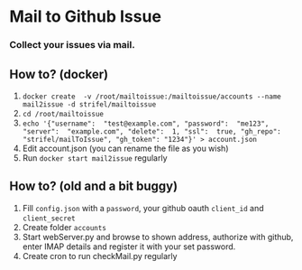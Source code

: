 # Mail to Github Issue
### Collect your issues via mail.
## How to? (docker)
1. `docker create  -v /root/mailtoissue:/mailtoissue/accounts --name mail2issue -d strifel/mailtoissue`
2. `cd /root/mailtoissue`
3. `echo '{"username":  "test@example.com", "password":  "me123", "server":  "example.com", "delete":  1, "ssl":  true, "gh_repo": "strifel/mailToIssue", "gh_token": "1234"}' > account.json`
4. Edit account.json (you can rename the file as you wish)
5. Run `docker start mail2issue` regularly
## How to? (old and a bit buggy)
1. Fill `config.json` with a `password`, your github oauth `client_id` and `client_secret`
2. Create folder `accounts`
3. Start webServer.py and browse to shown address, authorize with github, enter IMAP details and register it with your set password.
4. Create cron to run checkMail.py regularly
